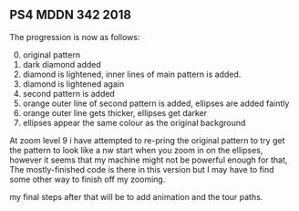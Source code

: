 ## PS4 MDDN 342 2018

The progression is now as follows:

0. original pattern
1. dark diamond added
2. diamond is lightened, inner lines of main pattern is added.
3. diamond is lightened again
4. second pattern is added
5. orange outer line of second pattern is added, ellipses are added faintly
6. orange outer line gets thicker, ellipses get darker
7. ellipses appear the same colour as the original background


At zoom level 9 i have attempted to re-pring the original pattern to try get the pattern to look like a nw start when you zoom in on the ellipses, however it seems that my machine might not be powerful enough for that, The mostly-finished code is there in this version but I may have to find some other way to finish off my zooming.

my final steps after that will be to add animation and the tour paths.